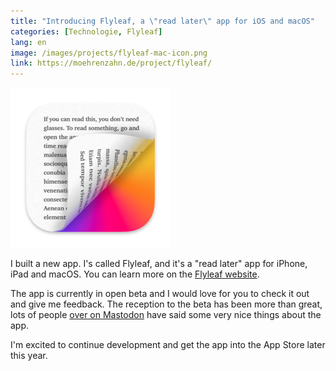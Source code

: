 ```yaml
---
title: "Introducing Flyleaf, a \"read later\" app for iOS and macOS"
categories: [Technologie, Flyleaf]
lang: en
image: /images/projects/flyleaf-mac-icon.png
link: https://moehrenzahn.de/project/flyleaf/
---
```


<a href="https://moehrenzahn.de/project/flyleaf/"><img alt="Flyleaf macOS icon" src="/images/projects/flyleaf-mac-icon-small.png"></a>

I built a new app. I's called Flyleaf, and it's a "read later" app for iPhone, iPad and macOS. You can learn more on the [Flyleaf website](https://moehrenzahn.de/project/flyleaf).

The app is currently in open beta and I would love for you to check it out and give me feedback. The reception to the beta has been more than great, lots of people [over on Mastodon](https://mastodon.social/@maxmelzer/111693068487751097) have said some very nice things about the app.

I'm excited to continue development and get the app into the App Store later this year.
